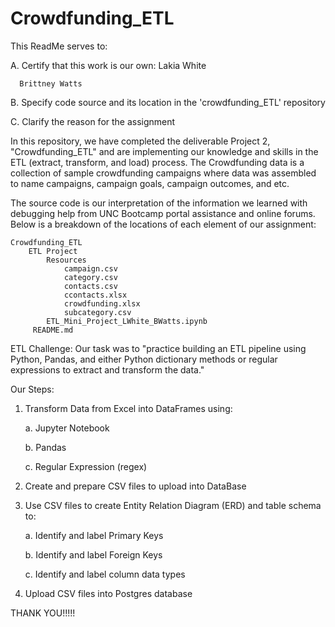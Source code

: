 # Crowdfunding_ETL

This ReadMe serves to:

   A. Certify that this work is our own:
      Lakia White
      
      Brittney Watts
      
   B. Specify code source and its location in the 'crowdfunding_ETL' repository
   
   C. Clarify the reason for the assignment

In this repository, we have completed the deliverable Project 2, "Crowdfunding_ETL" and are implementing our knowledge and skills in the ETL (extract, transform, and load) process. The Crowdfunding data is a collection of sample crowdfunding campaigns where data was assembled to name campaigns, campaign goals, campaign outcomes, and etc. 

The source code is our interpretation of the information we learned with debugging help from UNC Bootcamp portal assistance and online forums. Below is a breakdown of the locations of each element of our assignment:

    Crowdfunding_ETL
        ETL Project
            Resources
                campaign.csv
                category.csv
                contacts.csv
                ccontacts.xlsx
                crowdfunding.xlsx
                subcategory.csv
            ETL_Mini_Project_LWhite_BWatts.ipynb
         README.md

ETL Challenge:
   Our task was to "practice building an ETL pipeline using Python, Pandas, and either Python dictionary methods or regular expressions to extract and transform the data."

Our Steps: 

   1. Transform Data from Excel into DataFrames using:
      
      a. Jupyter Notebook
      
      b. Pandas
      
      c. Regular Expression (regex)
      
   2. Create and prepare CSV files to upload into DataBase
      
   3. Use CSV files to create Entity Relation Diagram (ERD) and table schema to:
      
      a. Identify and label Primary Keys
      
      b. Identify and label Foreign Keys
      
      c. Identify and label column data types
            
   4. Upload CSV files into Postgres database
      
THANK YOU!!!!!
